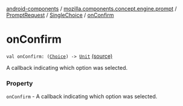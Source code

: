 [android-components](../../../index.md) / [mozilla.components.concept.engine.prompt](../../index.md) / [PromptRequest](../index.md) / [SingleChoice](index.md) / [onConfirm](./on-confirm.md)

# onConfirm

`val onConfirm: (`[`Choice`](../../-choice/index.md)`) -> `[`Unit`](https://kotlinlang.org/api/latest/jvm/stdlib/kotlin/-unit/index.html) [(source)](https://github.com/mozilla-mobile/android-components/blob/master/components/concept/engine/src/main/java/mozilla/components/concept/engine/prompt/PromptRequest.kt#L24)

A callback indicating which option was selected.

### Property

`onConfirm` - A callback indicating which option was selected.